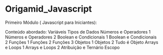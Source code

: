# Origamid_Javascript

Primeiro Módulo ( Javascript para Iniciantes):

Conteúdo abordado:
Variáveis
Tipos de Dados
Números e Operadores 1
Números e Operadores 2
Boolean e Condicionais 1
Boolean e Condicionais 2
Funções 1
Funções 2
Funções 3
Objetos 1
Objetos 2
Tudo é Objeto
Arrays e Loops 1
Arrays e Loops 2
Atribuição e Ternário
Escopo
